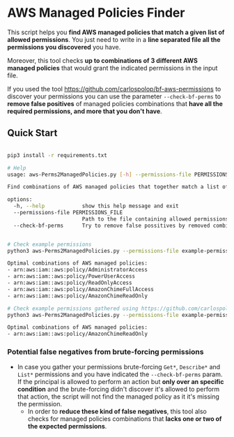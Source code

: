 # AWS Managed Policies Finder

This script helps you **find AWS managed policies that match a given list of allowed permissions**. You just need to write in a **line separated file all the permissions you discovered** you have.

Moreover, this tool checks **up to combinations of 3 different AWS managed policies** that would grant the indicated permissions in the input file.

If you used the tool https://github.com/carlospolop/bf-aws-permissions to discover your permissions you can use the parameter `--check-bf-perms` to **remove false positives** of managed policies combinations that **have all the required permissions, and more that you don't have**.


## Quick Start

```bash

pip3 install -r requirements.txt

# Help
usage: aws-Perms2ManagedPolicies.py [-h] --permissions-file PERMISSIONS_FILE [--check-bf-perms]

Find combinations of AWS managed policies that together match a list of allowed permissions.

options:
  -h, --help            show this help message and exit
  --permissions-file PERMISSIONS_FILE
                        Path to the file containing allowed permissions, one per line
  --check-bf-perms      Try to remove false possitives by removed combinations that require you to have other permissions if you have used the tool https://github.com/carlospolop/bf-aws-permissions


# Check example permissions
python3 aws-Perms2ManagedPolicies.py --permissions-file example-permissions.txt

Optimal combinations of AWS managed policies:
- arn:aws:iam::aws:policy/AdministratorAccess
- arn:aws:iam::aws:policy/PowerUserAccess
- arn:aws:iam::aws:policy/ReadOnlyAccess
- arn:aws:iam::aws:policy/AmazonChimeFullAccess
- arn:aws:iam::aws:policy/AmazonChimeReadOnly

# Check example permissions gathered using https://github.com/carlospolop/bf-aws-permissions (remove false positives)
python3 aws-Perms2ManagedPolicies.py --permissions-file example-permissions.txt --check-bf-perms

Optimal combinations of AWS managed policies:
- arn:aws:iam::aws:policy/AmazonChimeReadOnly
```

### Potential false negatives from brute-forcing permissions

- In case you gather your permissions brute-forcing `Get*`, `Describe*` and `List*` permissions and you have indicated the `--check-bf-perms` param. If the principal is allowed to perform an action but **only over an specific condition** and the brute-forcing didn't discover it's allowed to perform that action, the script will not find the managed policy as it it's missing the permission.
  - In order to **reduce these kind of false negatives**, this tool also checks for managed policies combinations that **lacks one or two of the expected permissions**.
